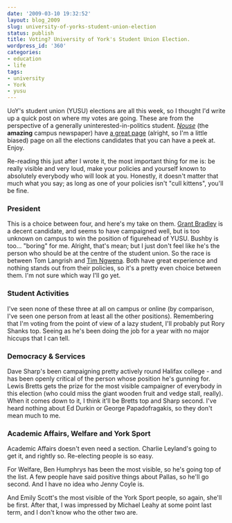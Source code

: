 ```yaml
---
date: '2009-03-10 19:32:52'
layout: blog_2009
slug: university-of-yorks-student-union-election
status: publish
title: Voting? University of York's Student Union Election.
wordpress_id: '360'
categories:
- education
- life
tags:
- university
- York
- yusu
---
```


UoY's student union (YUSU) elections are all this week, so I thought I'd write
up a quick post on where my votes are going. These are from the perspective of
a generally uninterested-in-politics student.
_[Nouse](http://www.nouse.co.uk/)_ (the **amazing** campus newspaper) have [a
great page](http://www.nouse.co.uk/elections/candidates/) (alright, so I'm a
little biased) page on all the elections candidates that you can have a peek
at. Enjoy.

Re-reading this just after I wrote it, the most important thing for me is: be
really visible and very loud, make your policies and yourself known to
absolutely everybody who will look at you. Honestly, it doesn't matter that
much what you say; as long as one of your policies isn't "cull kittens",
you'll be fine.

### President

This is a choice between four, and here's my take on them. [Grant
Bradley](http://www.grantbradley.co.uk/) is a decent candidate, and seems to
have campaigned well, but is too unknown on campus to win the position of
figurehead of YUSU. Bushby is too... "boring" for me. Alright, that's mean;
but I just don't feel like he's the person who should be at the centre of the
student union. So the race is between Tom Langrish and [Tim
Ngwena](http://twitter.com/tfngwena). Both have great experience and nothing
stands out from their policies, so it's a pretty even choice between them. I'm
not sure which way I'll go yet.

### Student Activities

I've seen none of these three at all on campus or online (by comparison, I've
seen one person from at least all the other positions). Remembering that I'm
voting from the point of view of a lazy student, I'll probably put Rory Shanks
top. Seeing as he's been doing the job for a year with no major hiccups that I
can tell.

### Democracy & Services

Dave Sharp's been campaigning pretty actively round Halifax college - and has
been openly critical of the person whose position he's gunning for. Lewis
Bretts gets the prize for the most visible campaigner of everybody in this
election (who could miss the giant wooden fruit and vedge stall, really). When
it comes down to it, I think it'll be Bretts top and Sharp second. I've heard
nothing about Ed Durkin or George Papadofragakis, so they don't mean much to
me.

### Academic Affairs, Welfare and York Sport

Academic Affairs doesn't even need a section. Charlie Leyland's going to get
it, and rightly so. Re-electing people is so easy.

For Welfare, Ben Humphrys has been the most visible, so he's going top of the
list. A few people have said positive things about Pallas, so he'll go second.
And I have no idea who Jenny Coyle is.

And Emily Scott's the most visible of the York Sport people, so again, she'll
be first. After that, I was impressed by Michael Leahy at some point last
term, and I don't know who the other two are.



